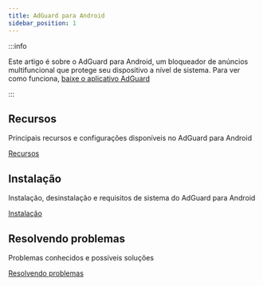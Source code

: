 ```yaml
---
title: AdGuard para Android
sidebar_position: 1
---
```


:::info

Este artigo é sobre o AdGuard para Android, um bloqueador de anúncios multifuncional que protege seu dispositivo a nível de sistema. Para ver como funciona, [baixe o aplicativo AdGuard](https://agrd.io/download-kb-adblock)

:::

## Recursos

Principais recursos e configurações disponíveis no AdGuard para Android

[Recursos](/adguard-for-android/features/features.md)

## Instalação

Instalação, desinstalação e requisitos de sistema do AdGuard para Android

[Instalação](/adguard-for-android/installation.md)

## Resolvendo problemas

Problemas conhecidos e possíveis soluções

[Resolvendo problemas](/adguard-for-android/solving-problems/solving-problems.md)
